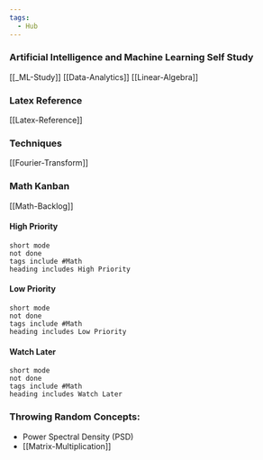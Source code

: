 ```yaml
---
tags:
  - Hub
---
```







### Artificial Intelligence and Machine Learning Self Study
[[_ML-Study]]
[[Data-Analytics]]
[[Linear-Algebra]]


### Latex Reference
[[Latex-Reference]]


### Techniques
[[Fourier-Transform]]

### Math Kanban
[[Math-Backlog]]
#### High Priority
```tasks
short mode
not done
tags include #Math 
heading includes High Priority
```
#### Low Priority
```tasks
short mode
not done
tags include #Math 
heading includes Low Priority
```
#### Watch Later
```tasks
short mode
not done
tags include #Math 
heading includes Watch Later
```


### Throwing Random Concepts:
- Power Spectral Density (PSD)
- [[Matrix-Multiplication]]


